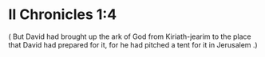# II Chronicles 1:4

( But David had brought up the ark of God from Kiriath-jearim to the place that David had prepared for it, for he had pitched a tent for it in Jerusalem .)

